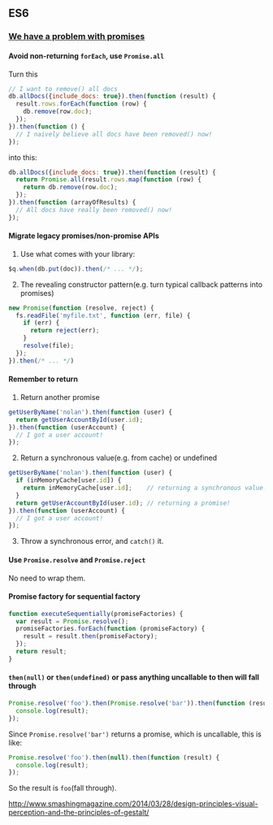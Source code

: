 ## ES6

### [We have a problem with promises](http://pouchdb.com/2015/05/18/we-have-a-problem-with-promises.html)

#### Avoid non-returning `forEach`, use `Promise.all`

Turn this

```javascript
// I want to remove() all docs
db.allDocs({include_docs: true}).then(function (result) {
  result.rows.forEach(function (row) {
    db.remove(row.doc);  
  });
}).then(function () {
  // I naively believe all docs have been removed() now!
});
```

into this:

```javascript
db.allDocs({include_docs: true}).then(function (result) {
  return Promise.all(result.rows.map(function (row) {
    return db.remove(row.doc);
  });
}).then(function (arrayOfResults) {
  // All docs have really been removed() now!
});
```

#### Migrate legacy promises/non-promise APIs

1. Use what comes with your library:

  ```javascript
  $q.when(db.put(doc)).then(/* ... */);
  ```
2. The revealing constructor pattern(e.g. turn typical callback patterns into promises)

  ```javascript
  new Promise(function (resolve, reject) {
    fs.readFile('myfile.txt', function (err, file) {
      if (err) {
        return reject(err);
      }
      resolve(file);
    });
  }).then(/* ... */)
  ```

#### Remember to return

1. Return another promise

  ```javascript
  getUserByName('nolan').then(function (user) {
    return getUserAccountById(user.id);
  }).then(function (userAccount) {
    // I got a user account!
  });
  ```
2. Return a synchronous value(e.g. from cache) or undefined

  ```javascript
  getUserByName('nolan').then(function (user) {
    if (inMemoryCache[user.id]) {
      return inMemoryCache[user.id];    // returning a synchronous value!
    }
    return getUserAccountById(user.id); // returning a promise!
  }).then(function (userAccount) {
    // I got a user account!
  });
  ```
3. Throw a synchronous error, and `catch()` it.


#### Use `Promise.resolve` and `Promise.reject`

No need to wrap them.

#### Promise factory for sequential factory

```javascript
function executeSequentially(promiseFactories) {
  var result = Promise.resolve();
  promiseFactories.forEach(function (promiseFactory) {
    result = result.then(promiseFactory);
  });
  return result;
}
```

#### `then(null)` or `then(undefined)` or pass anything uncallable to then will fall through

```javascript
Promise.resolve('foo').then(Promise.resolve('bar')).then(function (result) {
  console.log(result);
});
```

Since `Promise.resolve('bar')` returns a promise, which is uncallable, this is like:

```javascript
Promise.resolve('foo').then(null).then(function (result) {
  console.log(result);
});
```

So the result is  `foo`(fall through).


http://www.smashingmagazine.com/2014/03/28/design-principles-visual-perception-and-the-principles-of-gestalt/
